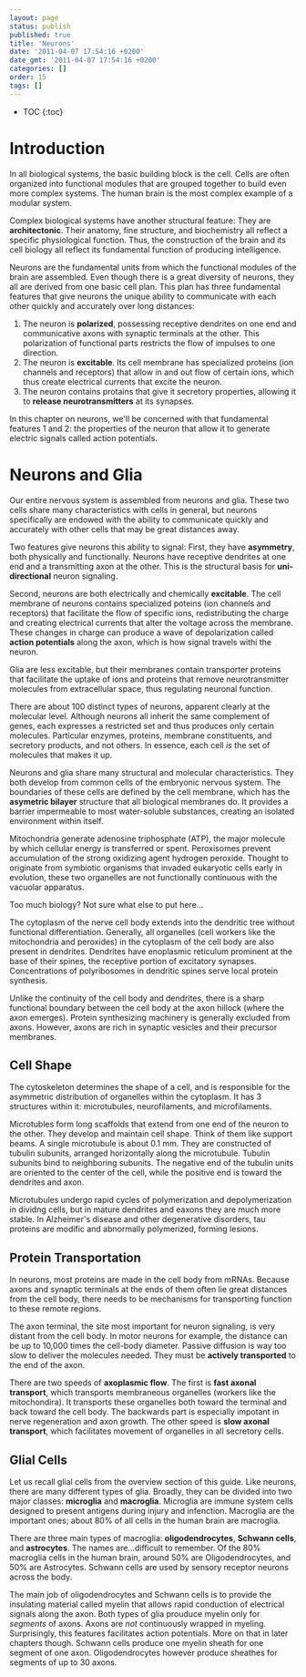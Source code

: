 ```yaml
---
layout: page
status: publish
published: true
title: 'Neurons'
date: '2011-04-07 17:54:16 +0200'
date_gmt: '2011-04-07 17:54:16 +0200'
categories: []
order: 15
tags: []
---
```


* TOC
{:toc}

# Introduction

In all biological systems, the basic building block is the cell. Cells are often organized into functional modules that are grouped together to build even more complex systems. The human brain is the most complex example of a modular system.

Complex biological systems have another structural feature: They are **architectonic**. Their anatomy, fine structure, and biochemistry all reflect a specific physiological function. Thus, the construction of the brain and its cell biology all reflect its fundamental function of producing intelligence.

Neurons are the fundamental units from which the functional modules of the brain are assembled. Even though there is a great diversity of neurons, they all are derived from one basic cell plan. This plan has three fundamental features that give neurons the unique ability to communicate with each other quickly and accurately over long distances:

1. The neuron is **polarized**, possessing receptive dendrites on one end and communicative axons with synaptic terminals at the other. This polarization of functional parts restricts the flow of impulses to one direction.
2. The neuron is **excitable**. Its cell membrane has specialized proteins (ion channels and receptors) that allow in and out flow of certain ions, which thus create electrical currents that excite the neuron.
3. The neuron contains protains that give it secretory properties, allowing it to **release neurotransmitters** at its synapses.

In this chapter on neurons, we'll be concerned with that fundamental features 1 and 2: the properties of the neuron that allow it to generate electric signals called action potentials.

# Neurons and Glia

Our entire nervous system is assembled from neurons and glia. These two cells share many characteristics with cells in general, but neurons specifically are endowed with the ability to communicate quickly and accurately with other cells that may be great distances away.

Two features give neurons this ability to signal: First, they have **asymmetry**, both physically and functionally. Neurons have receptive dendrites at one end and a transmitting axon at the other. This is the structural basis for **uni-directional** neuron signaling. 

Second, neurons are both electrically and chemically **excitable**. The cell membrane of neurons contains specialized poteins (ion channels and receptors) that facilitate the flow of specific ions, redistributing the charge and creating electrical currents that alter the voltage across the membrane. These changes in charge can produce a wave of depolarization called **action potentials** along the axon, which is how signal travels withi the neuron.

Glia are less excitable, but their membranes contain transporter proteins that facilitate the uptake of ions and proteins that remove neurotransmitter molecules from extracellular space, thus regulating neuronal function.

There are about 100 distinct types of neurons, apparent clearly at the molecular level. Although neurons all inherit the same complement of genes, each expresses a restricted set and thus produces only certain molecules. Particular enzymes, proteins, membrane constituents, and secretory products, and not others. In essence, each cell *is* the set of molecules that makes it up.

Neurons and glia share many structural and molecular characteristics. They both develop from common cells of the embryonic nervous system. The boundaries of these cells are defined by the cell membrane, which has the **asymetric bilayer** structure that all biological membranes do. It provides a barrier impermeable to most water-soluble substances, creating an isolated environment within itself. 

Mitochondria generate adenosine triphosphate (ATP), the major molecule by which cellular energy is transferred or spent. Peroxisomes prevent accumulation of the strong oxidizing agent hydrogen peroxide. Thought to originate from symbiotic organisms that invaded eukaryotic cells early in evolution, these two organelles are not functionally continuous with the vacuolar apparatus.

Too much biology? Not sure what else to put here...

The cytoplasm of the nerve cell body extends into the dendritic tree without functional differentiation. Generally, all organelles (cell workers like the mitochondria and peroxides) in the cytoplasm of the cell body are also present in dendrites. Dendrites have enoplasmic reticulum prominent at the base of their spines, the receptive portion of excitatory synapses. Concentrations of polyribosomes in dendritic spines serve local protein synthesis.

Unlike the continuity of the cell body and dendrites, there is a sharp functional boundary  between the cell body at the axon hillock (where the axon emerges). Protein synthesizing machinery is generally excluded from axons. However, axons are rich in synaptic vesicles and their precursor membranes.

## Cell Shape

The cytoskeleton determines the shape of a cell, and is responsible for the asymmetric distribution of organelles within the cytoplasm. It has 3 structures within it: microtubules, neurofilaments, and microfilaments.

Microtubles form long scaffolds that extend from one end of the neuron to the other. They develop and maintain cell shape. Think of them like support beams. A single microtubule is about 0.1 mm. They are constructed of tubulin subunits, arranged horizontally along the microtubule. Tubulin subunits bind to neighboring subunits. The negative end of the tubulin units are oriented to the center of the cell, while the positive end is toward the dendrites and axon.

Microtubules undergo rapid cycles of polymerization and depolymerization in dividng cells, but in mature dendrites and eaxons they are much more stable. In Alzheimer's disease and other degenerative disorders, tau proteins are modific and abnormally polymerized, forming lesions.

## Protein Transportation

In neurons, most proteins are made in the cell body from mRNAs. Because axons and synaptic terminals at the ends of them often lie great distances from the cell body, there needs to be mechanisms for transporting function to these remote regions.

The axon terminal, the site most important for neuron signaling, is very distant from the cell body. In motor neurons for example, the distance can be up to 10,000 times the cell-body diameter. Passive diffusion is way too slow to deliver the molecules needed. They must be **actively transported** to the end of the axon.

There are two speeds of **axoplasmic flow**. The first is **fast axonal transport**, which transports membraneous organelles (workers like the mitochondira). It transports these organelles both toward the terminal and back toward the cell body. The backwards part is especially impotant in nerve regeneration and axon growth. The other speed is **slow axonal transport**, which facilitates movement of organelles in all secretory cells.

## Glial Cells

Let us recall glial cells from the overview section of this guide. Like neurons, there are many different types of glia. Broadly, they can be divided into two major classes: **microglia** and **macroglia**. Microglia are immune system cells designed to present antigens during injury and infenction. Macroglia are the important ones; about 80% of all cells in the human brain are macroglia.

There are three main types of macroglia: **oligodendrocytes**, **Schwann cells**, and **astrocytes**. The names are...difficult to remember. Of the 80% macroglia cells in the human brain, around 50% are Oligodendrocytes, and 50% are Astrocytes. Schwann cells are used by sensory receptor neurons across the body.

The main job of oligodendrocytes and Schwann cells is to provide the insulating material called myelin that allows rapid conduction of electrical signals along the axon. Both types of glia prouduce myelin only for *segments* of axons. Axons are *not* continuously wrapped in myeling. Surprisingly, this features facilitates action potentials. More on that in later chapters though. Schwann cells produce one myelin sheath for one segment of one axon. Oligodendrocytes however produce sheathes for segments of up to 30 axons.
